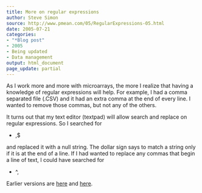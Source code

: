 ```yaml
---
title: More on regular expressions
author: Steve Simon
source: http://www.pmean.com/05/RegularExpressions-05.html
date: 2005-07-21
categories:
- "*Blog post"
- 2005
- Being updated
- Data management
output: html_document
page_update: partial
---
```


As I work more and more with microarrays, the more I realize that having
a knowledge of regular expressions will help. For example, I had a comma
separated file (.CSV) and it had an extra comma at the end of every
line. I wanted to remove those commas, but not any of the others.

It turns out that my text editor (textpad) will allow search and replace
on regular expressions. So I searched for

- ,\$

and replaced it with a null string. The dollar sign says to match a
string only if it is at the end of a line. If I had wanted to replace
any commas that begin a line of text, I could have searched for

- \^,

Earlier versions are [here][sim1] and [here][sim2].

[sim1]: http://www.pmean.com/05/RegularExpressions.html
[sim2]: http://new.pmean.com/replacing-stray-commas/
